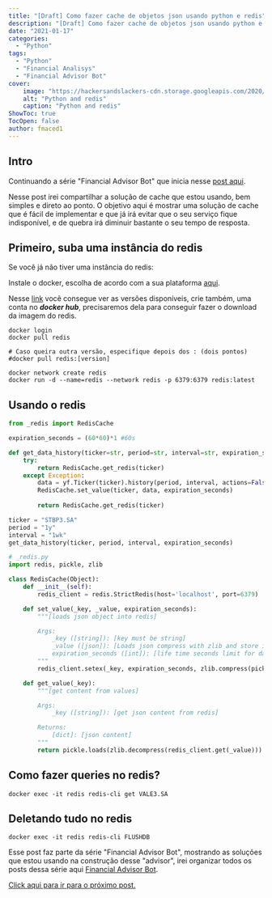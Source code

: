 ```yaml
---
title: "[Draft] Como fazer cache de objetos json usando python e redis"
description: "[Draft] Como fazer cache de objetos json usando python e redis"
date: "2021-01-17"
categories:
  - "Python"
tags:
  - "Python"
  - "Financial Analisys"
  - "Financial Advisor Bot"
cover:
    image: "https://hackersandslackers-cdn.storage.googleapis.com/2020/02/_retina/redis-3@2x.jpg"
    alt: "Python and redis"
    caption: "Python and redis"
ShowToc: true
TocOpen: false
author: fmaced1
---
```


Intro
---------

Continuando a série "Financial Advisor Bot" que inicia nesse [post aqui](../dados-historicos-acoes-b3).

Nesse post irei compartilhar a solução de cache que estou usando, bem simples e direto ao ponto. O objetivo aqui é mostrar uma solução de cache que é fácil de implementar e que já irá evitar que o seu serviço fique indisponível, e de quebra irá diminuir bastante o seu tempo de resposta.

Primeiro, suba uma instância do redis
-------------------------

Se você já não tiver uma instância do redis:

Instale o docker, escolha de acordo com a sua plataforma [aqui](https://docs.docker.com/engine/install/).

Nesse [link](https://hub.docker.com/_/redis?tab=description&page=1&ordering=last_updated) você consegue ver as versões disponíveis, crie também, uma conta no ***docker hub***, precisaremos dela para conseguir fazer o download da imagem do redis.

```terminal
docker login
docker pull redis

# Caso queira outra versão, especifique depois dos : (dois pontos)
#docker pull redis:[version]

docker network create redis
docker run -d --name=redis --network redis -p 6379:6379 redis:latest
```

Usando o redis
--------------------

```python
from _redis import RedisCache

expiration_seconds = (60*60)*1 #60s

def get_data_history(ticker=str, period=str, interval=str, expiration_seconds=int):
    try:
        return RedisCache.get_redis(ticker)
    except Exception:
        data = yf.Ticker(ticker).history(period, interval, actions=False).dropna()
        RedisCache.set_value(ticker, data, expiration_seconds)
        
        return RedisCache.get_redis(ticker)

ticker = "STBP3.SA"
period = "1y"
interval = "1wk"
get_data_history(ticker, period, interval, expiration_seconds)
```

```python
# _redis.py
import redis, pickle, zlib

class RedisCache(Object):
    def __init__(self):
        redis_client = redis.StrictRedis(host='localhost', port=6379)

    def set_value(_key, _value, expiration_seconds):
        """[loads json object into redis]

        Args:
            _key ([string]): [key must be string]
            _value ([json]): [Loads json compress with zlib and store into redis]
            expiration_seconds ([int]): [life time seconds limit for data]
        """
        redis_client.setex(_key, expiration_seconds, zlib.compress(pickle.dumps(_value)))

    def get_value(_key):
        """[get content from values]

        Args:
            _key ([string]): [get json content from redis]

        Returns:
            [dict]: [json content]
        """
        return pickle.loads(zlib.decompress(redis_client.get(_value)))
```

Como fazer queries no redis?
--------------------
```terminal
docker exec -it redis redis-cli get VALE3.SA
```

Deletando tudo no redis
--------------------
```terminal
docker exec -it redis redis-cli FLUSHDB
```

Esse post faz parte da série "Financial Advisor Bot", mostrando as soluções que estou usando na construção desse "advisor", irei organizar todos os posts dessa série aqui [Financial Advisor Bot](../../tags/financial-advisor-bot/).

[Click aqui para ir para o próximo post.]()